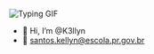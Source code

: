 
 <!---
K3llyn/K3llyn é um repositório ✨ especial ✨ porque seu `K3llyn/K3llyn é um repositório especial: README.mdaparecerá no seu perf README.md` (este arquivo) aparece no seu perfil do GitHub.
Você pode clicar no link Visualizar para dar uma olhada nas suas alterações.
--->
![Typing GIF](https://s2.glbimg.com/MU_HOBQHWW68xx07g9NWMS4QQwg=/e.glbimg.com/og/ed/f/original/2021/11/30/giphy_1.gif)
- 👋 Hi, I’m @K3llyn
- 👀 santos.kellyn@escola.pr.gov.br



